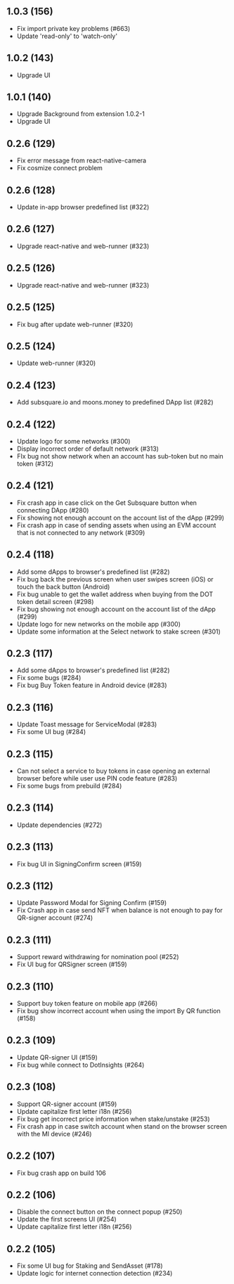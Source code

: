 ## 1.0.3 (156)
- Fix import private key problems (#663)
- Update 'read-only' to 'watch-only'

## 1.0.2 (143)
- Upgrade UI

## 1.0.1 (140)
- Upgrade Background from extension 1.0.2-1
- Upgrade UI

## 0.2.6 (129)
- Fix error message from react-native-camera
- Fix cosmize connect problem

## 0.2.6 (128)
- Update in-app browser predefined list (#322)

## 0.2.6 (127)
- Upgrade react-native and web-runner (#323)

## 0.2.5 (126)
- Upgrade react-native and web-runner (#323)

## 0.2.5 (125)
- Fix bug after update web-runner (#320)

## 0.2.5 (124)
- Update web-runner (#320)

## 0.2.4 (123)
- Add subsquare.io and moons.money to predefined DApp list (#282)

## 0.2.4 (122)
- Update logo for some networks (#300)
- Display incorrect order of default network (#313)
- FIx bug not show network when an account has sub-token but no main token (#312)

## 0.2.4 (121)
- Fix crash app in case click on the Get Subsquare button when connecting DApp (#280)
- Fix showing not enough account on the account list of the dApp (#299)
- Fix crash app in case of sending assets when using an EVM account that is not connected to any network (#309)

## 0.2.4 (118)
- Add some dApps to browser's predefined list (#282)
- Fix bug back the previous screen when user swipes screen (iOS) or touch the back button (Android)
- Fix bug unable to get the wallet address when buying from the DOT token detail screen (#298)
- Fix bug showing not enough account on the account list of the dApp (#299)
- Update logo for new networks on the mobile app (#300)
- Update some information at the Select network to stake screen (#301)

## 0.2.3 (117)
- Add some dApps to browser's predefined list (#282)
- Fix some bugs (#284)
- Fix bug Buy Token feature in Android device (#283)

## 0.2.3 (116)
- Update Toast message for ServiceModal (#283)
- Fix some UI bug (#284)

## 0.2.3 (115)
- Can not select a service to buy tokens in case opening an external browser before while user use PIN code feature (#283)
- Fix some bugs from prebuild (#284)

## 0.2.3 (114)
- Update dependencies (#272)

## 0.2.3 (113)
- Fix bug UI in SigningConfirm screen (#159)

## 0.2.3 (112)
- Update Password Modal for Signing Confirm (#159)
- Fix Crash app in case send NFT when balance is not enough to pay for QR-signer account (#274)

## 0.2.3 (111)
- Support reward withdrawing for nomination pool (#252)
- Fix UI bug for QRSigner screen (#159)

## 0.2.3 (110)
- Support buy token feature on mobile app (#266)
- Fix bug show incorrect account when using the import By QR function (#158)

## 0.2.3 (109)
- Update QR-signer UI (#159)
- Fix bug while connect to DotInsights (#264)

## 0.2.3 (108)
- Support QR-signer account (#159)
- Update capitalize first letter i18n (#256)
- Fix bug get incorrect price information when stake/unstake (#253)
- Fix crash app in case switch account when stand on the browser screen with the MI device (#246)

## 0.2.2 (107)
- Fix bug crash app on build 106

## 0.2.2 (106)
- Disable the connect button on the connect popup (#250)
- Update the first screens UI (#254)
- Update capitalize first letter i18n (#256)

## 0.2.2 (105)
- Fix some UI bug for Staking and SendAsset (#178)
- Update logic for internet connection detection (#234)
